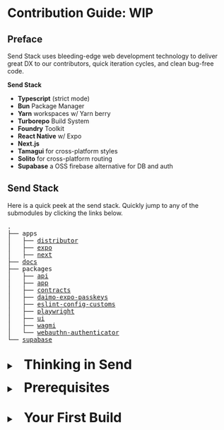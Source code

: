 # Contribution Guide: WIP

## Preface
Send Stack uses bleeding-edge web development technology to deliver great DX to our contributors, quick iteration cycles, and clean bug-free code.

**Send Stack**
 - **Typescript** (strict mode)
 - **Bun** Package Manager
 - **Yarn** workspaces w/ Yarn berry
 - **Turborepo** Build System
 - **Foundry** Toolkit
 - **React Native** w/ Expo
 - **Next.js**
 - **Tamagui** for cross-platform styles
 - **Solito** for cross-platform routing
 - **Supabase** a OSS firebase alternative for DB and auth



## Send Stack
Here is a quick peek at the send stack. Quickly jump to any of the submodules by clicking the links below.

<pre>
.
├── apps
│   ├── <a href="https://github.com/0xsend/sendapp/tree/main/apps/distributor">distributor</a>
│   ├── <a href="https://github.com/0xsend/sendapp/tree/main/apps/expo">expo</a>
│   ├── <a href="https://github.com/0xsend/sendapp/tree/main/apps/next">next</a>
├── <a href="https://github.com/0xsend/sendapp/tree/main/docs">docs</a>
├── packages
│   ├── <a href="https://github.com/0xsend/sendapp/tree/main/packages/api">api</a>
│   ├── <a href="https://github.com/0xsend/sendapp/tree/main/packages/app">app</a>
│   ├── <a href="https://github.com/0xsend/sendapp/tree/main/packages/contracts">contracts</a>
│   ├── <a href="https://github.com/0xsend/sendapp/tree/main/packages/daimo-expo-passkeys">daimo-expo-passkeys</a>
│   ├── <a href="https://github.com/0xsend/sendapp/tree/main/packages/eslint-config-custom">eslint-config-customs</a>
│   ├── <a href="https://github.com/0xsend/sendapp/tree/main/packages/playwright">playwright</a>
│   ├── <a href="https://github.com/0xsend/sendapp/tree/main/packages/ui">ui</a>
│   ├── <a href="https://github.com/0xsend/sendapp/tree/main/packages/wagmi">wagmi</a>
│   └── <a href="https://github.com/0xsend/sendapp/tree/main/packages/webauthn-authenticator">webauthn-authenticator</a>
└── <a href="https://github.com/0xsend/sendapp/tree/main/supabase">supabase</a>
 </code>
</pre>


<details padding="1rem 0">
<summary style="font-size:20px;font-weight: bold;"><h2 style="display:inline;padding:0 1rem;">Thinking in Send</h2></summary>

Here are some things to keep in mind about thee SEND philosophy when contributing
  <ul>
     <li>
  Simplicity over complexity (K.I.S.S)
     </li>
     <li>
     Don't repeat yourself (DRY)
     </li>
     <li>
     Write a test. Don't click the same button over and over
     </li>
     <li>
     Write once, Run everywhere
     </li>
     <li>
     ?
     </li>
     </ul>
</details>




<details style="padding: 1rem 0">
<summary style="font-size:20px;font-weight: bold;"><h2 style="display:inline;padding:0 1rem;">Prerequisites</h2></summary>


```console
git clone https://github.com/0xsend/sendapp.git && cd sendapp
```

You'll need a basic understanding of JS tooling

Required JS Runtime: [Node >= 20.9.0](https://nodejs.org/en/download)

#### [yarn package manager](https://yarnpkg.com/)
```console
corepack enable
```


#### [Turborepo](https://turbo.build/repo/docs/installing#install-globally)
```console
npm install turbo --global
```

#### [Foundry](https://book.getfoundry.sh/getting-started/installation)

Installation is easiest with `foundryup`

```console!
curl -L https://foundry.paradigm.xyz | bash
```
then in a new terminal run
```console
foundryup
```
</details>



<details style="padding: 1rem 0">
<summary style="font-size:20px;font-weight:bold;"><h2 style="display:inline;padding:0 1rem;">Your First Build<h2></summary>

<h3 style="font-size:20px;font-weight:bold;">Build Steps</h3>


#### 1. Install dependencies
```console
yarn
```

#### 2. Create .env.local
```console!
cp .env.local.template .env.local
```

#### 3. Build monorepo
```console!
turbo run build
```

#### 4. Initialize supabase DB and auth
Prerequisites:
- [Docker](https://docs.docker.com/desktop/)
```console!
yarn supabase start
```



If the build succeeds you're good to go!


<details style="padding: 1rem">
<summary ><h3 style="display:inline;padding:0 1rem;">Next App Development</h3></summary>
<br/>

In project root, run

```console!
yarn web
```

If everything is setup, the app should open in dev mode on your [localhost](http://localhost:3000)!



<img src="https://hackmd.io/_uploads/B1heDBuSa.png" width="100" style="border-radius:999px">
</details>

<details style="padding: 1rem">
<summary ><h3 style="display:inline;padding:0 1rem;">Entering the App</h3></summary>
<br/>

- *Entering the app requires Send's supabase instance running*
     `yarn supabase start`



Once the next app is running in dev mode, enter the app using the standard dev credentials

<img src="https://hackmd.io/_uploads/BkKRmSF8p.png" width="600">

*Any 10 letter phone number will work*


<img src="https://hackmd.io/_uploads/By9e4rtL6.png" width="600">

*123456*
</details>




<details  style="padding: 1rem">
<summary><h3 style="display:inline;padding:0 1rem;">Native App Development</h3></summary>
<br/>

*Note:* Send uses React Native with Expo. [Download Expo Go ](https://expo.dev/client)for a streamlined native development experience

```console!
yarn native
```
</details>

